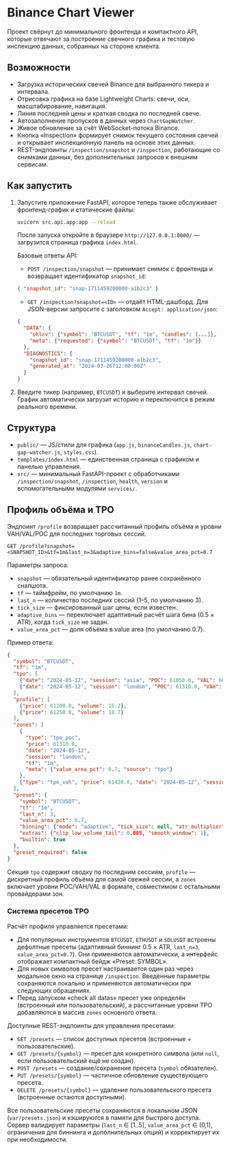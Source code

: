 # Binance Chart Viewer

Проект свёрнут до минимального фронтенда и компактного API, которые отвечают за построение свечного графика и тестовую инспекцию данных, собранных на стороне клиента.

## Возможности
- Загрузка исторических свечей Binance для выбранного тикера и интервала.
- Отрисовка графика на базе Lightweight Charts: свечи, оси, масштабирование, навигация.
- Линия последней цены и краткая сводка по последней свече.
- Автозаполнение пропусков в данных через `ChartGapWatcher`.
- Живое обновление за счёт WebSocket-потока Binance.
- Кнопка «Inspection» формирует снимок текущего состояния свечей и открывает инспекционную панель на основе этих данных.
- REST-эндпоинты `/inspection/snapshot` и `/inspection`, работающие со снимками данных, без дополнительных запросов к внешним сервисам.

## Как запустить
1. Запустите приложение FastAPI, которое теперь также обслуживает фронтенд-график и статические файлы:
   ```bash
   uvicorn src.api.app:app --reload
   ```
   После запуска откройте в браузере `http://127.0.0.1:8000/` — загрузится страница графика `index.html`.

   Базовые ответы API:
   - `POST /inspection/snapshot` &mdash; принимает снимок с фронтенда и возвращает идентификатор `snapshot_id`:
   ```json
   { "snapshot_id": "snap-1711459200000-a1b2c3" }
   ```
   - `GET /inspection?snapshot=<ID>` &mdash; отдаёт HTML-дашборд. Для JSON-версии запросите с заголовком `Accept: application/json`:
   ```json
   {
     "DATA": {
       "ohlcv": {"symbol": "BTCUSDT", "tf": "1m", "candles": [...]},
       "meta": {"requested": {"symbol": "BTCUSDT", "tf": "1m"}}
     },
     "DIAGNOSTICS": {
       "snapshot_id": "snap-1711459200000-a1b2c3",
       "generated_at": "2024-03-26T12:00:00Z"
     }
   }
   ```
2. Введите тикер (например, `BTCUSDT`) и выберите интервал свечей. График автоматически загрузит историю и переключится в режим реального времени.

## Структура
- `public/` &mdash; JS/стили для графика (`app.js`, `binanceCandles.js`, `chart-gap-watcher.js`, `styles.css`).
- `templates/index.html` &mdash; единственная страница с графиком и панелью управления.
- `src/` &mdash; минимальный FastAPI-проект с обработчиками `/inspection/snapshot`, `/inspection`, `health`, `version` и вспомогательными модулями `services/`.

## Профиль объёма и TPO

Эндпоинт `/profile` возвращает рассчитанный профиль объёма и уровни VAH/VAL/POC для последних торговых сессий.

```http
GET /profile?snapshot=<SNAPSHOT_ID>&tf=1m&last_n=3&adaptive_bins=false&value_area_pct=0.7
```

Параметры запроса:

- `snapshot` — обязательный идентификатор ранее сохранённого снапшота.
- `tf` — таймфрейм, по умолчанию `1m`.
- `last_n` — количество последних сессий (1–5, по умолчанию 3).
- `tick_size` — фиксированный шаг цены, если известен.
- `adaptive_bins` — переключает адаптивный расчёт шага бина (0.5 × ATR), когда `tick_size` не задан.
- `value_area_pct` — доля объёма в value area (по умолчанию 0.7).

Пример ответа:

```json
{
  "symbol": "BTCUSDT",
  "tf": "1m",
  "tpo": [
    {"date": "2024-05-12", "session": "asia", "POC": 61050.0, "VAL": 60920.0, "VAH": 61200.0},
    {"date": "2024-05-12", "session": "london", "POC": 61310.0, "VAH": 61420.0, "VAL": 61210.0}
  ],
  "profile": [
    {"price": 61200.0, "volume": 15.2},
    {"price": 61250.0, "volume": 18.7}
  ],
  "zones": [
    {
      "type": "tpo_poc",
      "price": 61310.0,
      "date": "2024-05-12",
      "session": "london",
      "tf": "1m",
      "meta": {"value_area_pct": 0.7, "source": "tpo"}
    },
    {"type": "tpo_vah", "price": 61420.0, "date": "2024-05-12", "session": "london", "tf": "1m", "meta": {"value_area_pct": 0.7, "source": "tpo"}}
  ],
  "preset": {
    "symbol": "BTCUSDT",
    "tf": "1m",
    "last_n": 3,
    "value_area_pct": 0.7,
    "binning": {"mode": "adaptive", "tick_size": null, "atr_multiplier": 0.5, "target_bins": 80},
    "extras": {"clip_low_volume_tail": 0.005, "smooth_window": 1},
    "builtin": true
  },
  "preset_required": false
}
```

Секция `tpo` содержит сводку по последним сессиям, `profile` — дискретный профиль объёма для самой свежей сессии, а `zones` включает уровни POC/VAH/VAL в формате, совместимом с остальными провайдерами зон.

### Система пресетов TPO

Расчёт профиля управляется пресетами:

- Для популярных инструментов `BTCUSDT`, `ETHUSDT` и `SOLUSDT` встроены дефолтные пресеты (адаптивный биннинг 0.5 × ATR, `last_n=3`, `value_area_pct=0.7`). Они применяются автоматически, а интерфейс отображает компактный бейдж «Preset: SYMBOL».
- Для новых символов пресет настраивается один раз через модальное окно на странице `/inspection`. Введённые параметры сохраняются локально и применяются автоматически при следующих обращениях.
- Перед запуском «check all datas» пресет уже определён (встроенный или пользовательский), а рассчитанные уровни TPO добавляются в массив `zones` основного ответа.

Доступные REST-эндпоинты для управления пресетами:

- `GET /presets` — список доступных пресетов (встроенные + пользовательские).
- `GET /presets/{symbol}` — пресет для конкретного символа (или `null`, если пользовательский ещё не создан).
- `POST /presets` — создание/сохранение пресета (`symbol` обязателен).
- `PUT /presets/{symbol}` — частичное обновление существующего пресета.
- `DELETE /presets/{symbol}` — удаление пользовательского пресета (встроенные остаются доступными).

Все пользовательские пресеты сохраняются в локальном JSON (`var/presets.json`) и кэшируются в памяти для быстрого доступа. Сервер валидирует параметры (`last_n` ∈ [1..5], `value_area_pct` ∈ (0,1), ограничения для биннинга и дополнительных опций) и корректирует их при необходимости.
